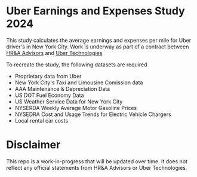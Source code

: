 # Uber Earnings and Expenses Study 2024

This study calculates the average earnings and expenses per mile for Uber driver's in New York City. Work is underway as part of a contract between [HR&A Advisors](https://www.hraadvisors.com/) and [Uber Technologies](https://www.uber.com/us/en/s/d/kochab/?ad_id=617798783193&adg_id=138827386725&campaign_id=18133742356&cre=617798783193&dev=c&dev_m=&fi_id=&gad_source=1&gclid=CjwKCAjwqMO0BhA8EiwAFTLgILe4f6ko3GWVbHiUSMVgbHAzKbHEobiQhiJjcnVZjemcKMP6GKm5jRoC5LIQAvD_BwE&gclsrc=aw.ds&kw=uber&kwid=kwd-12633382&match=b&net=g&placement=&tar=&utm_campaign=CM2199151-search-google-brand_1_198_US-New%20Jersey_o-d_web_acq_cpc_en_T1_Generic_BM_uber_kwd-12633382_617798783193_138827386725_b_c&utm_source=AdWords_Brand)

To recreate the study, the following datasets are required

- Proprietary data from Uber
- New York City's Taxi and Limousine Comission data
- AAA Maintenance & Depreciation Data
- US DOT Fuel Economy Data
- US Weather Service Data for New York City
- NYSERDA Weekly Average Motor Gasoline Prices
- NYSEDRA Cost and Usage Trends for Electric Vehicle Chargers
- Local rental car costs

# Disclaimer

This repo is a work-in-progress that will be updated over time. It does not reflect any official statements from HR&A Advisors or Uber Technologies.
